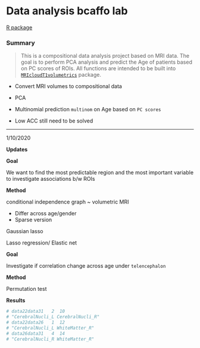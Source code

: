 # Data analysis bcaffo lab



[R package](https://github.com/bcaffo/MRIcloudT1volumetrics)



### Summary

> This is a compositional data analysis project based on MRI data. The goal is to perform PCA analysis and predict the Age of patients based on PC scores of ROIs. All functions are intended to be built into [`MRIcloudT1volumetrics`](https://github.com/bcaffo/MRIcloudT1volumetrics) package.
* Convert MRI volumes to compositional data

* PCA

* Multinomial prediction `multinom` on Age based on `PC scores`

* Low ACC still need to be solved

---

1/10/2020

**Updates**

**Goal**

We want to find the most predictable region and the most important variable to investigate associations b/w ROIs

**Method**

conditional independence graph ~ volumetric MRI

- Differ across age/gender
- Sparse version

Gaussian lasso

Lasso regression/ Elastic net

**Goal**

Investigate if correlation change across age under `telencephalon`

**Method**

Permutation test

**Results**

```R
# data22data31   2  10
# "CerebralNucli_L CerebralNucli_R"
# data22data26   1  12
# "CerebralNucli_L WhiteMatter_R"
# data26data31   4  14
# "CerebralNucli_R WhiteMatter_R"
```
